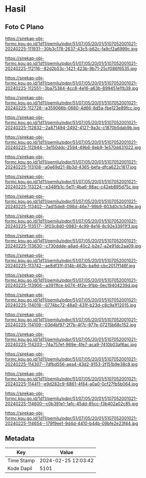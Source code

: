 # Hasil

## Foto C Plano

https://sirekap-obj-formc.kpu.go.id/1d11/pemilu/pdpr/51/07/05/20/01/5107052001021-20240225-111931--30b3c178-2637-43c5-b62c-fa9cf2a6999c.jpg

https://sirekap-obj-formc.kpu.go.id/1d11/pemilu/pdpr/51/07/05/20/01/5107052001021-20240225-112116--82d2b53c-1421-423b-9b71-25cf086f6535.jpg

https://sirekap-obj-formc.kpu.go.id/1d11/pemilu/pdpr/51/07/05/20/01/5107052001021-20240225-112551--3ba75384-4cc8-4e16-a63b-899451e1fb39.jpg

https://sirekap-obj-formc.kpu.go.id/1d11/pemilu/pdpr/51/07/05/20/01/5107052001021-20240225-112728--a359066b-0680-4d66-8d5a-fbe123e89fcc.jpg

https://sirekap-obj-formc.kpu.go.id/1d11/pemilu/pdpr/51/07/05/20/01/5107052001021-20240225-112832--2a871494-2492-4127-9a3c-c1870b5dab9b.jpg

https://sirekap-obj-formc.kpu.go.id/1d11/pemilu/pdpr/51/07/05/20/01/5107052001021-20240225-112944--3e150ddc-2594-49b6-8eb9-1e570d431022.jpg

https://sirekap-obj-formc.kpu.go.id/1d11/pemilu/pdpr/51/07/05/20/01/5107052001021-20240225-113108--a0e69d21-8b3d-4365-befa-dfca622c1817.jpg

https://sirekap-obj-formc.kpu.go.id/1d11/pemilu/pdpr/51/07/05/20/01/5107052001021-20240225-113224--e348fb1c-5e11-4ba6-98ac-c42eb895d75c.jpg

https://sirekap-obj-formc.kpu.go.id/1d11/pemilu/pdpr/51/07/05/20/01/5107052001021-20240225-113402--7ad15de8-098d-46e7-99b9-603d0c1c549e.jpg

https://sirekap-obj-formc.kpu.go.id/1d11/pemilu/pdpr/51/07/05/20/01/5107052001021-20240225-113517--3f03c8d0-0983-4c99-8e16-8c92e33911f3.jpg

https://sirekap-obj-formc.kpu.go.id/1d11/pemilu/pdpr/51/07/05/20/01/5107052001021-20240225-113630--c730ddde-a8ad-40c2-b2e7-a2e91dc2aa09.jpg

https://sirekap-obj-formc.kpu.go.id/1d11/pemilu/pdpr/51/07/05/20/01/5107052001021-20240225-113742--ae8df31f-014b-462b-ba9d-cbc2017f146f.jpg

https://sirekap-obj-formc.kpu.go.id/1d11/pemilu/pdpr/51/07/05/20/01/5107052001021-20240225-113906--a3911fce-b074-4f2e-91bb-0ec19404239d.jpg

https://sirekap-obj-formc.kpu.go.id/1d11/pemilu/pdpr/51/07/05/20/01/5107052001021-20240225-114018--0774bc72-48a0-431f-b23d-c8c9a1f12015.jpg

https://sirekap-obj-formc.kpu.go.id/1d11/pemilu/pdpr/51/07/05/20/01/5107052001021-20240225-114109--03d4bf97-2f7b-4f7c-977e-07215b68c152.jpg

https://sirekap-obj-formc.kpu.go.id/1d11/pemilu/pdpr/51/07/05/20/01/5107052001021-20240225-114203--74a757ef-969e-4fe7-aca9-7410b03af6ac.jpg

https://sirekap-obj-formc.kpu.go.id/1d11/pemilu/pdpr/51/07/05/20/01/5107052001021-20240225-114307--7dfbd556-aea4-43d2-9153-2f151b9e38c8.jpg

https://sirekap-obj-formc.kpu.go.id/1d11/pemilu/pdpr/51/07/05/20/01/5107052001021-20240225-114411--e9d282c9-6861-4f84-a0a0-0cf27fb5b064.jpg

https://sirekap-obj-formc.kpu.go.id/1d11/pemilu/pdpr/51/07/05/20/01/5107052001021-20240225-114600--c0b391e1-1afc-45dd-85cc-f3b402a02c85.jpg

https://sirekap-obj-formc.kpu.go.id/1d11/pemilu/pdpr/51/07/05/20/01/5107052001021-20240225-114654--179f9ee1-9d4d-4410-b44b-09bfe2e23f44.jpg


## Metadata

| Key        | Value               |
| ---------- | ------------------- |
| Time Stamp | 2024-02-25 12:03:42 |
| Kode Dapil | 5101                |



